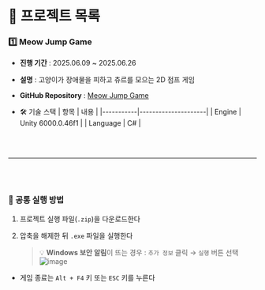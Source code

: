 # 📌 프로젝트 목록

### 1️⃣ Meow Jump Game

- **진행 기간** : 2025.06.09 ~ 2025.06.26
  
- **설명** : 고양이가 장애물을 피하고 츄르를 모으는 2D 점프 게임
  
- **GitHub Repository** : [Meow Jump Game](https://github.com/binna/MeowJumpGame)
  
- 🛠 기술 스택
  | 항목      | 내용                |
  |-----------|---------------------|
  | Engine    | Unity 6000.0.46f1   |
  | Language  | C#                  |


<br><br>

---

<br><br>

### 🔧 공통 실행 방법
1. 프로젝트 실행 파일(`.zip`)을 다운로드한다
   
2. 압축을 해제한 뒤 `.exe` 파일을 실행한다
   > 💡 **Windows 보안 알림**이 뜨는 경우 :
   > `추가 정보` 클릭 → `실행` 버튼 선택
   > <br/>
   > ![image](https://github.com/user-attachments/assets/2e5e8964-c228-41b1-8325-684387966a38)
   

* 게임 종료는 `Alt + F4` 키 또는 `ESC` 키를 누른다
